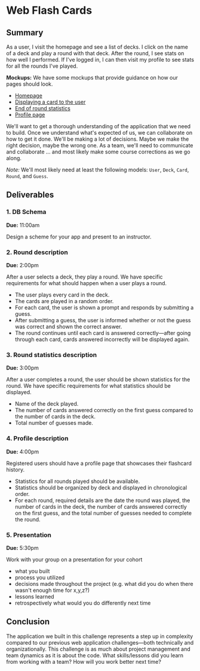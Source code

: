 # Web Flash Cards 

## Summary

As a user, I visit the homepage and see a list of decks.  I click on the name of a deck and play a round with that deck.  After the round, I see stats on how well I performed.  If I've logged in, I can then visit my profile to see stats for all the rounds I've played.

**Mockups:**  We have some mockups that provide guidance on how our pages should look.

- [Homepage](mockups/homepage.png)
- [Displaying a card to the user](mockups/display-a-card.png)
- [End of round statistics](mockups/round-statistics.png)
- [Profile page](mockups/profile.png)

We'll want to get a thorough understanding of the application that we need to build.  Once we understand what's expected of us, we can collaborate on how to get it done.  We'll be making a lot of decisions.  Maybe we make the right decision, maybe the wrong one.  As a team, we'll need to communicate and collaborate ... and most likely make some course corrections as we go along.

*Note:*  We'll most likely need at least the following models: `User`, `Deck`, `Card`, `Round`, and `Guess`.

## Deliverables

### 1. DB Schema

**Due:** 11:00am

Design a scheme for your app and present to an instructor.


### 2. Round description  

  **Due:** 2:00pm

  After a user selects a deck, they play a round.  We have specific requirements for what should happen when a user plays a  round.

  - The user plays every card in the deck.
  - The cards are played in a random order.
  - For each card, the user is shown a prompt and responds by submitting a guess.
  - After submitting a guess, the user is informed whether or not the guess was correct and shown the correct answer.
  - The round continues until each card is answered correctly—after going through each card, cards answered incorrectly will be displayed again.

### 3. Round statistics description

  **Due:** 3:00pm

  After a user completes a round, the user should be shown statistics for the round.  We have specific requirements for what statistics should be displayed.

  - Name of the deck played.
  - The number of cards answered correctly on the first guess compared to the number of cards in the deck.
  - Total number of guesses made.

### 4. Profile description

  **Due:** 4:00pm

  Registered users should have a profile page that showcases their flashcard history.

  - Statistics for all rounds played should be available.
  - Statistics should be organized by deck and displayed in chronological order.
  - For each round, required details are the date the round was played, the number of cards in the deck, the number of cards answered correctly on the first guess, and the total number of guesses needed to complete the round.

### 5. Presentation

**Due:** 5:30pm

Work with your group on a presentation for your cohort
- what you built
- process you utilized
- decisions made throughout the project (e.g. what did you do when there wasn't enough time for x,y,z?)
- lessons learned
- retrospectively what would you do differently next time

## Conclusion
  The application we built in this challenge represents a step up in complexity compared to our previous web application challenges—both technically and organizationally.  This challenge is as much about project management and team dynamics as it is about the code.  What skills/lessons did you learn from working with a team?  How will you work better next time?
